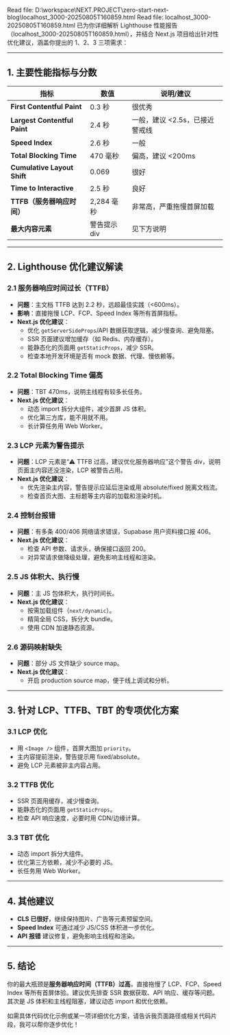 Read file: D:\workspace\NEXT.PROJECT\zero-start-next-blog\localhost_3000-20250805T160859.html
Read file: localhost_3000-20250805T160859.html
已为你详细解析 Lighthouse 性能报告（localhost_3000-20250805T160859.html），并结合 Next.js 项目给出针对性优化建议，涵盖你提出的 1、2、3 三项需求：

---

## 1. 主要性能指标与分数

| 指标                         | 数值         | 说明/建议                      |
| ---------------------------- | ------------ | ------------------------------ |
| **First Contentful Paint**   | 0.3 秒       | 很优秀                         |
| **Largest Contentful Paint** | 2.4 秒       | 一般，建议 <2.5s，已接近警戒线 |
| **Speed Index**              | 2.6 秒       | 一般                           |
| **Total Blocking Time**      | 470 毫秒     | 偏高，建议 <200ms              |
| **Cumulative Layout Shift**  | 0.069        | 很好                           |
| **Time to Interactive**      | 2.5 秒       | 良好                           |
| **TTFB（服务器响应时间）**   | 2,284 毫秒   | 非常高，严重拖慢首屏加载       |
| **最大内容元素**             | 警告提示 div | 见下方说明                     |

---

## 2. Lighthouse 优化建议解读

### 2.1 服务器响应时间过长（TTFB）

- **问题**：主文档 TTFB 达到 2.2 秒，远超最佳实践（<600ms）。
- **影响**：直接拖慢 LCP、FCP、Speed Index 等所有首屏指标。
- **Next.js 优化建议**：
  - 优化 `getServerSideProps`/API 数据获取逻辑，减少慢查询、避免阻塞。
  - SSR 页面建议增加缓存（如 Redis、内存缓存）。
  - 能静态化的页面用 `getStaticProps`，减少 SSR。
  - 检查本地开发环境是否有 mock 数据、代理、慢依赖等。

### 2.2 Total Blocking Time 偏高

- **问题**：TBT 470ms，说明主线程有较多长任务。
- **Next.js 优化建议**：
  - 动态 import 拆分大组件，减少首屏 JS 体积。
  - 优化第三方库，能不用就不用。
  - 长计算任务用 Web Worker。

### 2.3 LCP 元素为警告提示

- **问题**：LCP 元素是“⚠️ TTFB 过高，建议优化服务器响应”这个警告 div，说明页面主内容还没渲染，LCP 被警告占用。
- **Next.js 优化建议**：
  - 优先渲染主内容，警告提示应延后渲染或用 absolute/fixed 脱离文档流。
  - 检查首页大图、主标题等主内容的加载和渲染时机。

### 2.4 控制台报错

- **问题**：有多条 400/406 网络请求错误，Supabase 用户资料接口报 406。
- **Next.js 优化建议**：
  - 检查 API 参数、请求头，确保接口返回 200。
  - 对异常请求做降级处理，避免影响主线程和渲染。

### 2.5 JS 体积大、执行慢

- **问题**：主 JS 包体积大，执行时间长。
- **Next.js 优化建议**：
  - 按需加载组件（`next/dynamic`）。
  - 精简全局 CSS，拆分大 bundle。
  - 使用 CDN 加速静态资源。

### 2.6 源码映射缺失

- **问题**：部分 JS 文件缺少 source map。
- **Next.js 优化建议**：
  - 开启 production source map，便于线上调试和分析。

---

## 3. 针对 LCP、TTFB、TBT 的专项优化方案

### 3.1 LCP 优化

- 用 `<Image />` 组件，首屏大图加 `priority`。
- 主内容提前渲染，警告提示用 fixed/absolute。
- 避免 LCP 元素被非主内容占用。

### 3.2 TTFB 优化

- SSR 页面用缓存，减少慢查询。
- 能静态化的页面用 `getStaticProps`。
- 检查 API 响应速度，必要时用 CDN/边缘计算。

### 3.3 TBT 优化

- 动态 import 拆分大组件。
- 优化第三方依赖，减少不必要的 JS。
- 长任务用 Web Worker。

---

## 4. 其他建议

- **CLS 已很好**，继续保持图片、广告等元素预留空间。
- **Speed Index** 可通过减少 JS/CSS 体积进一步优化。
- **API 报错** 建议修复，避免影响主线程和渲染。

---

## 5. 结论

你的最大瓶颈是**服务器响应时间（TTFB）过高**，直接拖慢了 LCP、FCP、Speed Index 等所有首屏体验。建议优先排查 SSR 数据获取、API 响应、缓存等问题。其次是 JS 体积和主线程阻塞，建议动态 import 和优化依赖。

如需具体代码优化示例或某一项详细优化方案，请告诉我页面路径或相关代码片段，我可以帮你逐步优化！
